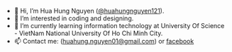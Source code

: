 - 👋 Hi, I’m Hua Hung Nguyen ([@huahungnguyen121](https://github.com/huahungnguyen121)).
- 👀 I’m interested in coding and designing.
- 🌱 I’m currently learning information technology at University Of Science - VietNam National University Of Ho Chi Minh City.
- 📫 Contact me: (huahung.nguyen01@gmail.com) or [facebook](https://www.facebook.com/huahung.nguyen)

<!---
huahungnguyen121/huahungnguyen121 is a ✨ special ✨ repository because its `README.md` (this file) appears on your GitHub profile.
You can click the Preview link to take a look at your changes.
--->
